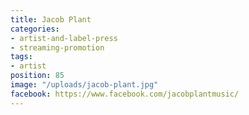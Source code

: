 ```yaml
---
title: Jacob Plant
categories:
- artist-and-label-press
- streaming-promotion
tags:
- artist
position: 85
image: "/uploads/jacob-plant.jpg"
facebook: https://www.facebook.com/jacobplantmusic/
---
```


